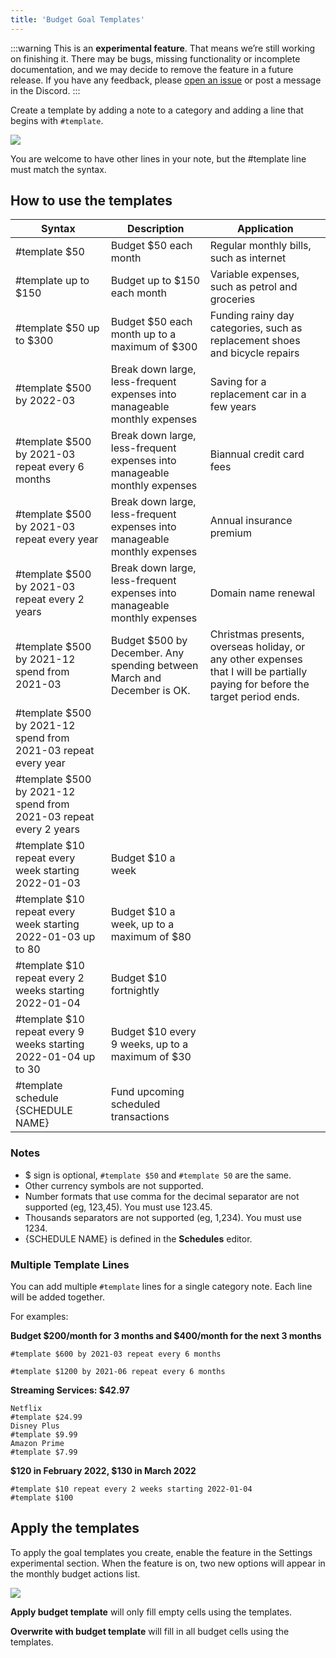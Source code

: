 ```yaml
---
title: 'Budget Goal Templates'
---
```


:::warning
This is an **experimental feature**. That means we’re still working on finishing it. There may be bugs, missing functionality or incomplete documentation, and we may decide to remove the feature in a future release. If you have any feedback, please [open an issue](https://github.com/actualbudget/actual/issues) or post a message in the Discord.
:::

Create a template by adding a note to a category and adding a line that begins with `#template`.

![](/img/goal-template/goal-template-1.png)

You are welcome to have other lines in your note, but the #template line must match the syntax.

## How to use the templates

<!-- prettier-ignore -->
|Syntax|Description|Application|
|---|---|---|
|#template $50|Budget $50 each month|Regular monthly bills, such as internet|
|#template up to $150|Budget up to $150 each month|Variable expenses, such as petrol and groceries|
|#template $50 up to $300|Budget $50 each month up to a maximum of $300|Funding rainy day categories, such as replacement shoes and bicycle repairs
|#template $500 by 2022-03|Break down large, less-frequent expenses into manageable monthly expenses|Saving for a replacement car in a few years
|#template $500 by 2021-03 repeat every 6 months|Break down large, less-frequent expenses into manageable monthly expenses|Biannual credit card fees
|#template $500 by 2021-03 repeat every year|Break down large, less-frequent expenses into manageable monthly expenses|Annual insurance premium
|#template $500 by 2021-03 repeat every 2 years|Break down large, less-frequent expenses into manageable monthly expenses|Domain name renewal|
|#template $500 by 2021-12 spend from 2021-03|Budget $500 by December. Any spending between March and December is OK.|Christmas presents, overseas holiday, or any other expenses that I will be partially paying for before the target period ends.|
|#template $500 by 2021-12 spend from 2021-03 repeat every year| |	
|#template $500 by 2021-12 spend from 2021-03 repeat every 2 years| |	
|#template $10 repeat every week starting 2022-01-03|Budget $10 a week|
|#template $10 repeat every week starting 2022-01-03 up to 80|Budget $10 a week, up to a maximum of $80|
|#template $10 repeat every 2 weeks starting 2022-01-04|Budget $10 fortnightly|
|#template $10 repeat every 9 weeks starting 2022-01-04 up to 30|Budget $10 every 9 weeks, up to a maximum of $30|
|#template schedule {SCHEDULE NAME}|Fund upcoming scheduled transactions|

### Notes

- $ sign is optional, `#template $50` and `#template 50` are the same.
- Other currency symbols are not supported.
- Number formats that use comma for the decimal separator are not supported (eg, 123,45). You must use 123.45.
- Thousands separators are not supported (eg, 1,234). You must use 1234.
- {SCHEDULE NAME} is defined in the **Schedules** editor.

### Multiple Template Lines

You can add multiple `#template` lines for a single category note.  Each line will be added together.

For examples:

**Budget $200/month for 3 months and $400/month for the next 3 months**

    #template $600 by 2021-03 repeat every 6 months

    #template $1200 by 2021-06 repeat every 6 months

**Streaming Services: $42.97**

    Netflix
    #template $24.99
    Disney Plus
    #template $9.99
    Amazon Prime
    #template $7.99

**$120 in February 2022, $130 in March 2022**

    #template $10 repeat every 2 weeks starting 2022-01-04
    #template $100

## Apply the templates

To apply the goal templates you create, enable the feature in the Settings experimental section. When the feature is on, two new options will appear in the monthly budget actions list.

![](/img/goal-template/goal-template-2.png)

**Apply budget template** will only fill empty cells using the templates.

**Overwrite with budget template** will fill in all budget cells using the templates.
